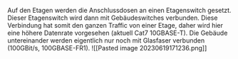 Auf den Etagen werden die Anschlussdosen an einen Etagenswitch gesetzt.
Dieser Etagenswitch wird dann mit Gebäudeswitches verbunden. Diese Verbindung hat somit den ganzen Traffic von einer Etage, daher wird hier eine höhere Datenrate vorgesehen (aktuell Cat7 10GBASE-T).
Die Gebäude untereinander werden eigentlich nur noch mit Glasfaser verbunden (100GBit/s, 100GBASE-FR1).
![[Pasted image 20230619171236.png]]
